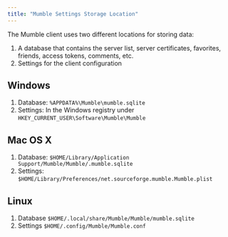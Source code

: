 ```yaml
---
title: "Mumble Settings Storage Location"
---
```


The Mumble client uses two different locations for storing data:

1. A database that contains the server list, server certificates, favorites, friends, access tokens, comments, etc.
2. Settings for the client configuration

## Windows

1. Database: `%APPDATA%\Mumble\mumble.sqlite`
2. Settings: In the Windows registry under `HKEY_CURRENT_USER\Software\Mumble\Mumble`

## Mac OS X

1. Database: `$HOME/Library/Application Support/Mumble/Mumble/.mumble.sqlite`
2. Settings: `$HOME/Library/Preferences/net.sourceforge.mumble.Mumble.plist`

## Linux

1. Database `$HOME/.local/share/Mumble/Mumble/mumble.sqlite`
2. Settings `$HOME/.config/Mumble/Mumble.conf`
